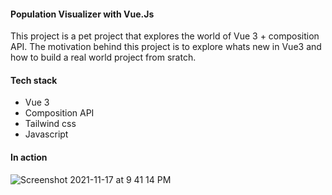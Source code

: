 #### Population Visualizer with Vue.Js
This project is a pet project that explores the world of Vue 3 + composition API. The motivation behind this project is to explore whats new in Vue3 and how to build a real world project from sratch. 

#### Tech stack
- Vue 3
- Composition API
- Tailwind css
- Javascript

#### In action
![Screenshot 2021-11-17 at 9 41 14 PM](https://user-images.githubusercontent.com/41294736/142279056-e2796c32-de74-4f69-b7cd-8152a45eddb9.png)
